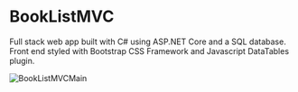 # BookListMVC

Full stack web app built with C# using ASP.NET Core and a SQL database. Front end styled with Bootstrap CSS Framework and Javascript DataTables plugin.

![BookListMVCMain](https://user-images.githubusercontent.com/21090832/109086104-cd4ae200-76bf-11eb-80fa-a4ab50f9a0de.PNG)
